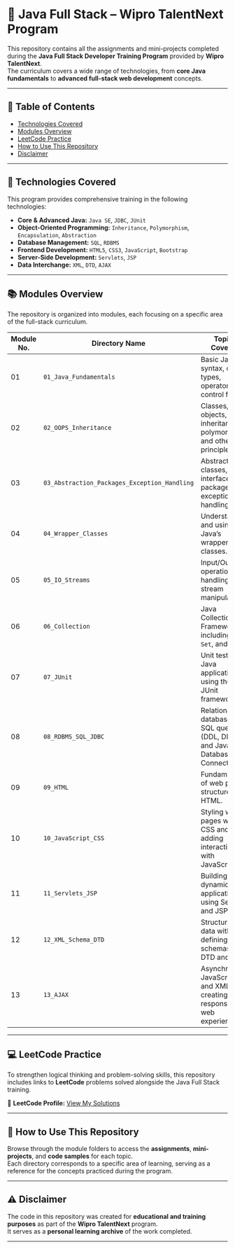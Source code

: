 # 🧩 Java Full Stack – Wipro TalentNext Program

This repository contains all the assignments and mini-projects completed during the **Java Full Stack Developer Training Program** provided by **Wipro TalentNext**.  
The curriculum covers a wide range of technologies, from **core Java fundamentals** to **advanced full-stack web development** concepts.

---

## 🧭 Table of Contents

- [Technologies Covered](#-technologies-covered)
- [Modules Overview](#-modules-overview)
- [LeetCode Practice](#-leetcode-practice)
- [How to Use This Repository](#-how-to-use-this-repository)
- [Disclaimer](#-disclaimer)

---

## 🧠 Technologies Covered

This program provides comprehensive training in the following technologies:

- **Core & Advanced Java:** `Java SE`, `JDBC`, `JUnit`
- **Object-Oriented Programming:** `Inheritance`, `Polymorphism`, `Encapsulation`, `Abstraction`
- **Database Management:** `SQL`, `RDBMS`
- **Frontend Development:** `HTML5`, `CSS3`, `JavaScript`, `Bootstrap`
- **Server-Side Development:** `Servlets`, `JSP`
- **Data Interchange:** `XML`, `DTD`, `AJAX`

---

## 📚 Modules Overview

The repository is organized into modules, each focusing on a specific area of the full-stack curriculum.

| Module No. | Directory Name | Topics Covered |
|-------------|----------------|----------------|
| 01 | `01_Java_Fundamentals` | Basic Java syntax, data types, operators, and control flow. |
| 02 | `02_OOPS_Inheritance` | Classes, objects, inheritance, polymorphism, and other OOP principles. |
| 03 | `03_Abstraction_Packages_Exception_Handling` | Abstract classes, interfaces, packages, and exception handling. |
| 04 | `04_Wrapper_Classes` | Understanding and using Java’s wrapper classes. |
| 05 | `05_IO_Streams` | Input/Output operations, file handling, and stream manipulation. |
| 06 | `06_Collection` | Java Collections Framework including `List`, `Set`, and `Map`. |
| 07 | `07_JUnit` | Unit testing for Java applications using the JUnit framework. |
| 08 | `08_RDBMS_SQL_JDBC` | Relational databases, SQL queries (DDL, DML), and Java Database Connectivity. |
| 09 | `09_HTML` | Fundamentals of web page structure with HTML. |
| 10 | `10_JavaScript_CSS` | Styling web pages with CSS and adding interactivity with JavaScript. |
| 11 | `11_Servlets_JSP` | Building dynamic web applications using Servlets and JSP. |
| 12 | `12_XML_Schema_DTD` | Structuring data with XML, defining schemas with DTD and XSD. |
| 13 | `13_AJAX` | Asynchronous JavaScript and XML for creating responsive web experiences. |

---

## 💻 LeetCode Practice

To strengthen logical thinking and problem-solving skills, this repository includes links to **LeetCode** problems solved alongside the Java Full Stack training.

🔗 **LeetCode Profile:** [View My Solutions]([https://leetcode.com/your-username](https://leetcode.com/u/khushijain9919))

---

## 🚀 How to Use This Repository

Browse through the module folders to access the **assignments**, **mini-projects**, and **code samples** for each topic.  
Each directory corresponds to a specific area of learning, serving as a reference for the concepts practiced during the program.

---

## ⚠️ Disclaimer

The code in this repository was created for **educational and training purposes** as part of the **Wipro TalentNext** program.  
It serves as a **personal learning archive** of the work completed.

---
